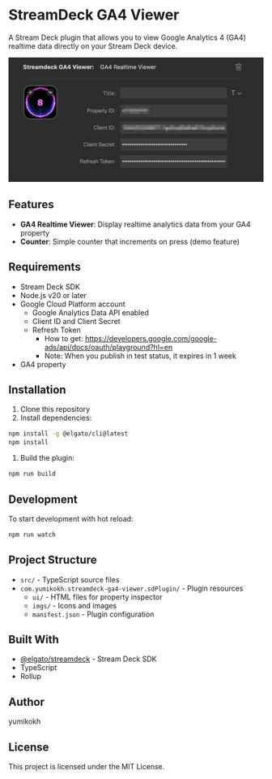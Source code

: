 # StreamDeck GA4 Viewer

A Stream Deck plugin that allows you to view Google Analytics 4 (GA4) realtime data directly on your Stream Deck device.  
  
![GA4 Realtime Viewer](./imgs/ga4-realtime-viewer.png)

## Features

- **GA4 Realtime Viewer**: Display realtime analytics data from your GA4 property
- **Counter**: Simple counter that increments on press (demo feature)

## Requirements

- Stream Deck SDK
- Node.js v20 or later
- Google Cloud Platform account  
  - Google Analytics Data API enabled
  - Client ID and Client Secret
  - Refresh Token
    - How to get: <https://developers.google.com/google-ads/api/docs/oauth/playground?hl=en>  
    - Note: When you publish in test status, it expires in 1 week
- GA4 property

## Installation

1. Clone this repository
2. Install dependencies:

```bash  
npm install -g @elgato/cli@latest
npm install
```  

1. Build the plugin:

```bash
npm run build
```

## Development

To start development with hot reload:

```bash
npm run watch
```

## Project Structure

- `src/` - TypeScript source files
- `com.yumikokh.streamdeck-ga4-viewer.sdPlugin/` - Plugin resources
  - `ui/` - HTML files for property inspector
  - `imgs/` - Icons and images
  - `manifest.json` - Plugin configuration

## Built With

- [@elgato/streamdeck](https://www.npmjs.com/package/@elgato/streamdeck) - Stream Deck SDK
- TypeScript
- Rollup

## Author

yumikokh

## License

This project is licensed under the MIT License.

